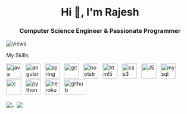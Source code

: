 <h1 align="center">Hi 👋, I'm Rajesh</h1>
<h3 align="center">Computer Science Engineer & Passionate Programmer</h3>


<p align="left"> <img src="https://komarev.com/ghpvc/?username=itsmrajesh" alt="views" /> </p>

My Skills:
<p align="left">
  <img src="https://devicons.github.io/devicon/devicon.git/icons/java/java-original-wordmark.svg" alt="java" width="40" height="40"/> &nbsp;
  <img src="https://devicons.github.io/devicon/devicon.git/icons/angularjs/angularjs-original.svg" alt="angularjs" width="40" height="40"/> &nbsp;
  <img src="https://www.vectorlogo.zone/logos/springio/springio-icon.svg" alt="spring boot" width="40" height="40"/>  &nbsp;
  <img src="https://www.vectorlogo.zone/logos/git-scm/git-scm-icon.svg" alt="git" width="40" height="40"/> &nbsp;
  <img src="https://devicons.github.io/devicon/devicon.git/icons/bootstrap/bootstrap-plain.svg" alt="bootstrap" width="40" height="40"/> &nbsp;
  <img src="https://devicons.github.io/devicon/devicon.git/icons/html5/html5-original-wordmark.svg" alt="html5" width="40" height="40"/> &nbsp;
  <img src="https://devicons.github.io/devicon/devicon.git/icons/css3/css3-original-wordmark.svg" alt="css3" width="40" height="40"/> &nbsp;
  <img src="https://www.vectorlogo.zone/logos/javascript/javascript-icon.svg" alt="JS" width="40" height="40"/> &nbsp;
  <img src="https://devicons.github.io/devicon/devicon.git/icons/mysql/mysql-original-wordmark.svg" alt="mysql" width="40" height="40"/> &nbsp;
  <img src="https://www.vectorlogo.zone/logos/mongodb/mongodb-icon.svg" alt="c" width="40" height="40"/> &nbsp;
  <img src="https://devicons.github.io/devicon/devicon.git/icons/python/python-original.svg" alt="python" width="40" height="40"/> &nbsp;
  <img src="https://www.vectorlogo.zone/logos/heroku/heroku-icon.svg" alt="heroku" width="40" height="40"/> &nbsp;
  <img src="https://www.vectorlogo.zone/logos/github/github-ar21.svg" alt="github" width="60" height="40"/> 
</p>

<p>
<a href="https://github.com/itsmrajesh">
  <img align="center" src="https://github-readme-stats.vercel.app/api/top-langs/?username=itsmrajesh&exclude_repo=Python-for-ML&layout=compact&langs_count=10" />
</a>  &nbsp;
<a href="https://github.com/itsmrajesh">
  <img align="center" src="https://github-readme-stats.vercel.app/api?username=itsmrajesh&show_icons=true&count_private=true&custom_title=Rajesh's GitHub Stats"/>
</a>
</p>




<!--
**itsmrajesh/itsmrajesh** is a ✨ _special_ ✨ repository because its `README.md` (this file) appears on your GitHub profile.

Here are some ideas to get you started:

- 🔭 I’m currently working on ...
- 🌱 I’m currently learning ...
- 👯 I’m looking to collaborate on ...
- 🤔 I’m looking for help with ...
- 💬 Ask me about ...
- 📫 How to reach me: ...
- 😄 Pronouns: ...
- ⚡ Fun fact: ...
-->
